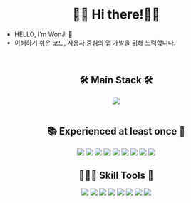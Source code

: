 <div align="center">

👋🏻 Hi there!👋🏻
===
</div>

- HELLO, I’m WonJi 👋
- 이해하기 쉬운 코드, 사용자 중심의 앱 개발을 위해 노력합니다.

<br>
<div align="center">

## 🛠️ Main Stack 🛠️
  <img src="https://img.shields.io/badge/Swift-FA7343?style=for-the-badge&logo=swift&logoColor=white"/>
<br></br>

## 📚 Experienced at least once 📖

  <img src="https://img.shields.io/badge/Flutter-02569B?style=for-the-badge&logo=Flutter&logoColor=white"/>
  <img src="https://img.shields.io/badge/Dart-0175C2?style=for-the-badge&logo=dart&logoColor=white"/>

  <img src="https://img.shields.io/badge/JAVA-007396?style=for-the-badge&logo=openjdk&logoColor=white"/>
  <img src="https://img.shields.io/badge/Javascript-ffb13b?style=for-the-badge&logo=javascript&logoColor=white"/>
  <img src="https://img.shields.io/badge/Node.js-339933?style=for-the-badge&logo=Node.js&logoColor=white"/>
  <img src="https://img.shields.io/badge/HTML5-E34F26?style=for-the-badge&logo=html5&logoColor=white"/>
  
  <img src="https://img.shields.io/badge/Mysql-E6B91E?style=for-the-badge&logo=MySql&logoColor=white"/>
  <img src="https://img.shields.io/badge/ORACLE-F80000?style=for-the-badge&logo=oracle&logoColor=white"/>

  <img src="https://img.shields.io/badge/Python-3776AB?style=for-the-badge&logo=python&logoColor=white"/>

## 🧑🏻‍💻 Skill Tools 🚀

  <img src="https://img.shields.io/badge/Xcode-007ACC?style=for-the-badge&logo=Xcode&logoColor=white">
  <img src="https://img.shields.io/badge/MacOS-000000?style=for-the-badge&logo=apple&logoColor=white"/>
  <img src="https://img.shields.io/badge/iOS-000000?style=for-the-badge&logo=ios&logoColor=white"/>

  <img src="https://img.shields.io/badge/Android Studio-3DDC84?style=for-the-badge&logo=Android Studio&logoColor=white"/>
  <img src="https://img.shields.io/badge/Android-3DDC84?style=for-the-badge&logo=android&logoColor=white"/>
  

  <img src="https://img.shields.io/badge/IntelliJ_IDEA-000000.svg?style=for-the-badge&logo=intellij-idea&logoColor=white"/>
  <img src="https://img.shields.io/badge/WebStorm-000000?style=for-the-badge&logo=WebStorm&logoColor=white"/>
  <img src="https://img.shields.io/badge/Visual_Studio_Code-0078D4?style=for-the-badge&logo=visual%20studio%20code&logoColor=white"/>
  

<br> </br>

</br>

</div>

<!-- 
[![Top Langs](https://github-readme-stats.vercel.app/api/top-langs/?username=COMDORI-WJ&layout=compact)](https://github.com/anuraghazra/github-readme-stats)
-->

<!-- 
![COMDORI-HWJ's github stats](https://github-readme-stats.vercel.app/api?username=COMDORI-HWJ&show_icons=true) 
<img src="https://img.shields.io/badge/Java-ED8B00?style=flat-the-badge&logo=java&logoColor=white"/>
<img src="https://img.shields.io/badge/Swift-FA7343?style=flat-the-badge&logo=swift&logoColor=white"/>
<img src="https://img.shields.io/badge/HTML5-E34F26?style=flat-the-badge&logo=html5&logoColor=white"/>
<img src=""/>
-->

<!-- 
👀 I’m interested in ...
- 🌱 I’m currently learning ...
- 💞️ I’m looking to collaborate on ...
- 📫 How to reach me ...
--)
